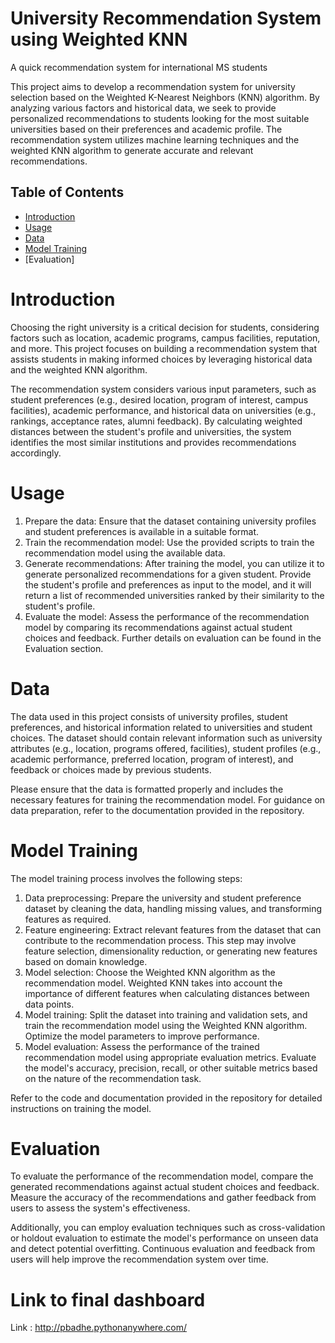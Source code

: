 # University Recommendation System using Weighted KNN
A quick recommendation system for international MS students 

This project aims to develop a recommendation system for university selection based on the Weighted K-Nearest Neighbors (KNN) algorithm. By analyzing various factors and historical data, we seek to provide personalized recommendations to students looking for the most suitable universities based on their preferences and academic profile. The recommendation system utilizes machine learning techniques and the weighted KNN algorithm to generate accurate and relevant recommendations.


## Table of Contents

- [Introduction](https://github.com/SarthakChawathe/University-Recommendation-System/blob/main/README.md#introduction)
- [Usage](https://github.com/SarthakChawathe/University-Recommendation-System/blob/main/README.md#introduction)
- [Data](https://github.com/SarthakChawathe/University-Recommendation-System/blob/main/README.md#data)
- [Model Training](https://github.com/SarthakChawathe/University-Recommendation-System/blob/main/README.md#model-training)
- [Evaluation]




# Introduction
Choosing the right university is a critical decision for students, considering factors such as location, academic programs, campus facilities, reputation, and more. This project focuses on building a recommendation system that assists students in making informed choices by leveraging historical data and the weighted KNN algorithm.

The recommendation system considers various input parameters, such as student preferences (e.g., desired location, program of interest, campus facilities), academic performance, and historical data on universities (e.g., rankings, acceptance rates, alumni feedback). By calculating weighted distances between the student's profile and universities, the system identifies the most similar institutions and provides recommendations accordingly.

# Usage
1) Prepare the data: Ensure that the dataset containing university profiles and student preferences is available in a suitable format.
2) Train the recommendation model: Use the provided scripts to train the recommendation model using the available data. 
3) Generate recommendations: After training the model, you can utilize it to generate personalized recommendations for a given student. Provide the student's profile and preferences as input to the model, and it will return a list of recommended universities ranked by their similarity to the student's profile.
4) Evaluate the model: Assess the performance of the recommendation model by comparing its recommendations against actual student choices and feedback. Further details on evaluation can be found in the Evaluation section.

# Data
The data used in this project consists of university profiles, student preferences, and historical information related to universities and student choices. The dataset should contain relevant information such as university attributes (e.g., location, programs offered, facilities), student profiles (e.g., academic performance, preferred location, program of interest), and feedback or choices made by previous students.

Please ensure that the data is formatted properly and includes the necessary features for training the recommendation model. For guidance on data preparation, refer to the documentation provided in the repository.

# Model Training
The model training process involves the following steps:

1) Data preprocessing: Prepare the university and student preference dataset by cleaning the data, handling missing values, and transforming features as required.
2) Feature engineering: Extract relevant features from the dataset that can contribute to the recommendation process. This step may involve feature selection, dimensionality reduction, or generating new features based on domain knowledge.
3) Model selection: Choose the Weighted KNN algorithm as the recommendation model. Weighted KNN takes into account the importance of different features when calculating distances between data points.
4) Model training: Split the dataset into training and validation sets, and train the recommendation model using the Weighted KNN algorithm. Optimize the model parameters to improve performance.
5) Model evaluation: Assess the performance of the trained recommendation model using appropriate evaluation metrics. Evaluate the model's accuracy, precision, recall, or other suitable metrics based on the nature of the recommendation task.

Refer to the code and documentation provided in the repository for detailed instructions on training the model.

# Evaluation
To evaluate the performance of the recommendation model, compare the generated recommendations against actual student choices and feedback. Measure the accuracy of the recommendations and gather feedback from users to assess the system's effectiveness.

Additionally, you can employ evaluation techniques such as cross-validation or holdout evaluation to estimate the model's performance on unseen data and detect potential overfitting. Continuous evaluation and feedback from users will help improve the recommendation system over time.


# Link to final dashboard

Link : http://pbadhe.pythonanywhere.com/
